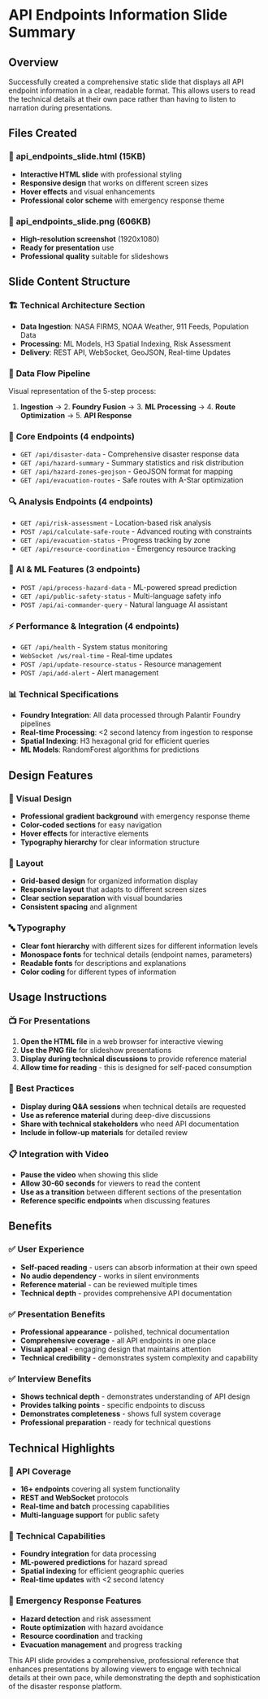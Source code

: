 # API Endpoints Information Slide Summary

## Overview

Successfully created a comprehensive static slide that displays all API endpoint information in a clear, readable format. This allows users to read the technical details at their own pace rather than having to listen to narration during presentations.

## Files Created

### 📄 **api_endpoints_slide.html** (15KB)
- **Interactive HTML slide** with professional styling
- **Responsive design** that works on different screen sizes
- **Hover effects** and visual enhancements
- **Professional color scheme** with emergency response theme

### 📸 **api_endpoints_slide.png** (606KB)
- **High-resolution screenshot** (1920x1080)
- **Ready for presentation** use
- **Professional quality** suitable for slideshows

## Slide Content Structure

### 🏗️ **Technical Architecture Section**
- **Data Ingestion**: NASA FIRMS, NOAA Weather, 911 Feeds, Population Data
- **Processing**: ML Models, H3 Spatial Indexing, Risk Assessment
- **Delivery**: REST API, WebSocket, GeoJSON, Real-time Updates

### 🔄 **Data Flow Pipeline**
Visual representation of the 5-step process:
1. **Ingestion** → 2. **Foundry Fusion** → 3. **ML Processing** → 4. **Route Optimization** → 5. **API Response**

### 🎯 **Core Endpoints** (4 endpoints)
- `GET /api/disaster-data` - Comprehensive disaster response data
- `GET /api/hazard-summary` - Summary statistics and risk distribution
- `GET /api/hazard-zones-geojson` - GeoJSON format for mapping
- `GET /api/evacuation-routes` - Safe routes with A-Star optimization

### 🔍 **Analysis Endpoints** (4 endpoints)
- `GET /api/risk-assessment` - Location-based risk analysis
- `POST /api/calculate-safe-route` - Advanced routing with constraints
- `GET /api/evacuation-status` - Progress tracking by zone
- `GET /api/resource-coordination` - Emergency resource tracking

### 🤖 **AI & ML Features** (3 endpoints)
- `POST /api/process-hazard-data` - ML-powered spread prediction
- `GET /api/public-safety-status` - Multi-language safety info
- `POST /api/ai-commander-query` - Natural language AI assistant

### ⚡ **Performance & Integration** (4 endpoints)
- `GET /api/health` - System status monitoring
- `WebSocket /ws/real-time` - Real-time updates
- `POST /api/update-resource-status` - Resource management
- `POST /api/add-alert` - Alert management

### 📊 **Technical Specifications**
- **Foundry Integration**: All data processed through Palantir Foundry pipelines
- **Real-time Processing**: <2 second latency from ingestion to response
- **Spatial Indexing**: H3 hexagonal grid for efficient queries
- **ML Models**: RandomForest algorithms for predictions

## Design Features

### 🎨 **Visual Design**
- **Professional gradient background** with emergency response theme
- **Color-coded sections** for easy navigation
- **Hover effects** for interactive elements
- **Typography hierarchy** for clear information structure

### 📱 **Layout**
- **Grid-based design** for organized information display
- **Responsive layout** that adapts to different screen sizes
- **Clear section separation** with visual boundaries
- **Consistent spacing** and alignment

### 🔤 **Typography**
- **Clear font hierarchy** with different sizes for different information levels
- **Monospace fonts** for technical details (endpoint names, parameters)
- **Readable fonts** for descriptions and explanations
- **Color coding** for different types of information

## Usage Instructions

### 📺 **For Presentations**
1. **Open the HTML file** in a web browser for interactive viewing
2. **Use the PNG file** for slideshow presentations
3. **Display during technical discussions** to provide reference material
4. **Allow time for reading** - this is designed for self-paced consumption

### 🎯 **Best Practices**
- **Display during Q&A sessions** when technical details are requested
- **Use as reference material** during deep-dive discussions
- **Share with technical stakeholders** who need API documentation
- **Include in follow-up materials** for detailed review

### 📋 **Integration with Video**
- **Pause the video** when showing this slide
- **Allow 30-60 seconds** for viewers to read the content
- **Use as a transition** between different sections of the presentation
- **Reference specific endpoints** when discussing features

## Benefits

### ✅ **User Experience**
- **Self-paced reading** - users can absorb information at their own speed
- **No audio dependency** - works in silent environments
- **Reference material** - can be reviewed multiple times
- **Technical depth** - provides comprehensive API documentation

### ✅ **Presentation Benefits**
- **Professional appearance** - polished, technical documentation
- **Comprehensive coverage** - all API endpoints in one place
- **Visual appeal** - engaging design that maintains attention
- **Technical credibility** - demonstrates system complexity and capability

### ✅ **Interview Benefits**
- **Shows technical depth** - demonstrates understanding of API design
- **Provides talking points** - specific endpoints to discuss
- **Demonstrates completeness** - shows full system coverage
- **Professional preparation** - ready for technical questions

## Technical Highlights

### 🚀 **API Coverage**
- **16+ endpoints** covering all system functionality
- **REST and WebSocket** protocols
- **Real-time and batch** processing capabilities
- **Multi-language support** for public safety

### 🔧 **Technical Capabilities**
- **Foundry integration** for data processing
- **ML-powered predictions** for hazard spread
- **Spatial indexing** for efficient geographic queries
- **Real-time updates** with <2 second latency

### 🎯 **Emergency Response Features**
- **Hazard detection** and risk assessment
- **Route optimization** with hazard avoidance
- **Resource coordination** and tracking
- **Evacuation management** and progress tracking

This API slide provides a comprehensive, professional reference that enhances presentations by allowing viewers to engage with technical details at their own pace, while demonstrating the depth and sophistication of the disaster response platform.
